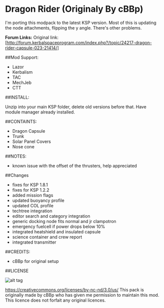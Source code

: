# Dragon Rider (Originaly By cBBp)

I'm porting this modpack to the latest KSP version. Most of this is updating the node attachments, flipping the y angle.
There's other problems.

**Forum Links:**
Original link: [http://forum.kerbalspaceprogram.com/index.php?/topic/24217-dragon-rider-capsule-023-21414/]

##Mod Support:

* Lazor
* Kerbalism
* TAC
* MechJeb
* CTT

##INSTALL:

Unzip into your main KSP folder, delete old versions before that. Have module manager already installed.

##CONTAINTS:

* Dragon Capsule
* Trunk
* Solar Panel Covers
* Nose cone

##NOTES:

* known issue with the offset of the thrusters, help appreciated

##Changes

* fixes for KSP 1.8.1
* fixes for KSP 1.2.2
* added mission flags
* updated buoyancy profile
* updated COL profile
* techtree integration
* editor search and category integration
* generic docking node fits normal and jr clampotron
* emergency fuelcell if power drops below 10%
* integrated heatshield and insulated capsule
* science container and crew report
* integrated transmitter

##CREDITS:

* cBBp for original setup

##LICENSE

![alt tag](https://licensebuttons.net/l/by-nc-nd/3.0/88x31.png)

https://creativecommons.org/licenses/by-nc-nd/3.0/us/
This pack is originally made by cBBp who has given me permission to maintain this mod.
This licence does not forfait any original licences.
